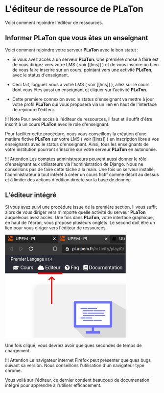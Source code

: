 # L'éditeur de ressource de **PLaTon**

Voici comment rejoindre l'éditeur de ressources.

## Informer PLaTon que vous êtes un enseignant

Voici comment rejoindre votre serveur **PLaTon** avec le bon statut : 

* Si vous avez accès à un serveur **PLaTon**. Une première chose à faire est de vous 
  dirigez vers votre LMS ( voir [[lms]] ) et de vous inscrire ou bien de vous faire 
  inscrire sur un cours, pointant vers une activité **PLaTon**, avec le status d'enseignant. 

* Ceci fait, logguez vous à votre LMS ( voir [[lms]] ), allez sur le cours dont 
  vous êtes aussi un enseignant et cliquer sur l'activité **PLaTon**.

* Cette première connexion avec le status d'enseignant va mettre à jour votre
  profil **PLaTon** qui vous proposera via un lien en haut de l'interface de
  rejoindre l'éditeur.


!!! Note
    Pour avoir accès à l'éditeur de ressources, il faut et il suffit 
    d'être inscrit à un cours **PLaTon** avec le role d'enseignant.


Pour faciliter cette procédure, nous vous conseillons la création d'une matière 
fictive **PLaTon** sur votre LMS ( voir [[lms]] ) en inscription libre à vos 
enseignants avec le status d'enseignant. Ainsi, tous les enseignants de votre 
institution pourront s'inscrire sur votre serveur **PLaTon** en autonomie.

!!! Attention
    Les comptes administrateurs peuvent aussi donner le rôle d'enseignant aux 
    utilisateurs via l'administration de Django. Nous ne conseillons pas de 
    faire cette tâche à la main. Une fois un serveur installé, l'administrateur
    à tout intérêt à créer un cours fictif comme décrit au dessus et à limiter
    des actions d'édition directe sur la base de donnée.
    
    
## L'éditeur intégré

Si vous avez suivi une procédure issue de la première section. Il vous suffit 
alors de vous diriger vers n'importe quelle activité du serveur **PLaTon**
auquelvous avez accès. Une fois dans **PLaTon**, votre interface graphique,
en haut de l'écran, vous propose plusieurs onglets. Le second doit être
un lien pour vous diriger vers l'éditeur de ressources.


![Interface et lien vers l'éditeur](images/editor_link.png)


Une fois cliqué, vous devriez avoir quelques secondes de temps de chargement

!!! Attention
    Le navigateur internet Firefox peut présenter quelques bugs suivant sa 
    version. Nous conseillons l'utilisation d'un navigateur type chrome.
    
Vous voilà sur l'éditeur, ce dernier contient beaucoup de documenation 
intégré pour apprendre à l'utiliser efficacement.
